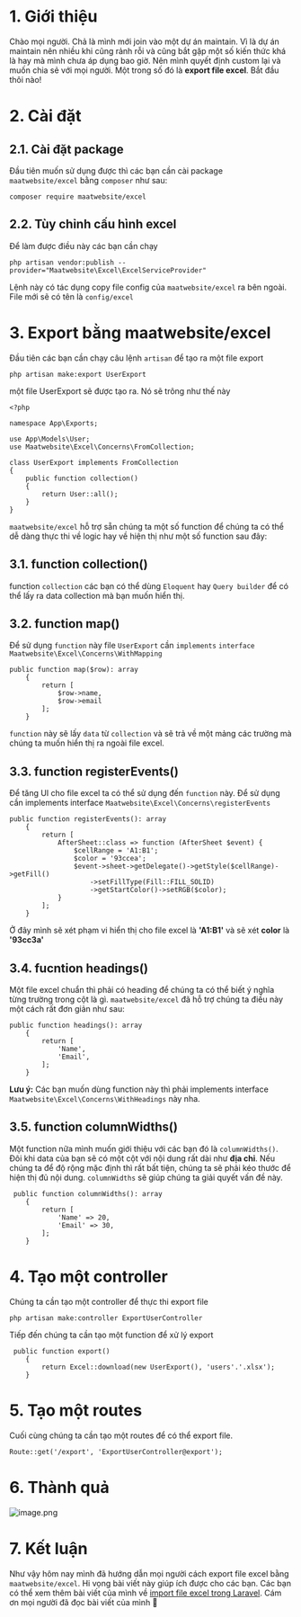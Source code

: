 # 1. Giới thiệu
Chào mọi người. Chả là mình mới join vào một dự án maintain. Vì là dự án maintain nên nhiều khi cũng rảnh rỗi và cũng bắt gặp một số kiến thức khá là hay mà mình chưa áp dụng bao giờ. Nên mình quyết định custom lại và muốn chia sẻ với mọi người. Một trong số đó là  **export file excel**. Bắt đầu thôi nào!
# 2. Cài đặt
## 2.1. Cài đặt package
Đầu tiên muốn sử dụng được thì các bạn cần cài package `maatwebsite/excel` bằng `composer` như sau:
```
composer require maatwebsite/excel
```
## 2.2. Tùy chỉnh cấu hình excel
Để làm được điều này các bạn cần chạy
```
php artisan vendor:publish --provider="Maatwebsite\Excel\ExcelServiceProvider"
```
Lệnh này có tác dụng copy file config của `maatwebsite/excel` ra bên ngoài. File mới sẽ có tên là `config/excel`
# 3. Export bằng maatwebsite/excel
Đầu tiên các bạn cần chạy câu lệnh `artisan` để tạo ra một file export
```
php artisan make:export UserExport
```
một file UserExport sẽ được tạo ra. Nó sẽ trông như thế này
```UserExport.php
<?php

namespace App\Exports;

use App\Models\User;
use Maatwebsite\Excel\Concerns\FromCollection;

class UserExport implements FromCollection
{
    public function collection()
    {
        return User::all();
    }
}
```
`maatwebsite/excel` hỗ trợ sẵn chúng ta một số function để chúng ta có thể dễ dàng thực thi về logic hay về hiện thị như một số function sau đây:
## 3.1. function collection()
function `collection` các bạn có thể dùng `Eloquent` hay `Query builder` để có thể lấy ra data collection mà bạn muốn hiển thị.
## 3.2. function map()
Để sử dụng `function` này file `UserExport` cần `implements` `interface` `Maatwebsite\Excel\Concerns\WithMapping`
```
public function map($row): array
    {
        return [
            $row->name,
            $row->email
        ];
    }
```
`function` này sẽ lấy `data` từ `collection` và sẽ trả về một mảng các trường mà chúng ta muốn hiển thị ra ngoài file excel.
## 3.3. function registerEvents()
Để tăng UI cho file excel  ta có thể sử dụng đến `function` này. Để sử dụng cần implements interface `Maatwebsite\Excel\Concerns\registerEvents`
```
public function registerEvents(): array
    {
        return [
            AfterSheet::class => function (AfterSheet $event) {
                $cellRange = 'A1:B1';
                $color = '93ccea';
                $event->sheet->getDelegate()->getStyle($cellRange)->getFill()
                    ->setFillType(Fill::FILL_SOLID)
                    ->getStartColor()->setRGB($color);
            }
        ];
    }
```
Ở đây mình sẽ xét phạm vi hiển thị cho file excel là **'A1:B1'** và sẽ xét **color** là **'93cc3a'**
## 3.4. fucntion headings()
Một file excel chuẩn thì phải có heading để chúng ta có thể biết ý nghĩa từng trường trong cột là gì. `maatwebsite/excel` đã hỗ trợ chúng ta điều này một cách rất đơn giản như sau:
```
public function headings(): array
    {
        return [
            'Name',
            'Email',
        ];
    }
```
**Lưu ý:** Các bạn muốn dùng function này thì phải implements interface `Maatwebsite\Excel\Concerns\WithHeadings` này nha.
## 3.5. function columnWidths()
Một function nữa mình muốn giới thiệu với các bạn đó là `columnWidths()`. Đôi khi data của bạn sẽ có một cột với nội dung rất dài như **địa chỉ**. Nếu chúng ta để độ rộng mặc định thì rất bất tiện, chúng ta sẽ phải kéo thước để hiện thị đủ nội dung. `columnWidths` sẽ giúp chúng ta giải quyết vấn đề này.
```
 public function columnWidths(): array
    {
        return [
            'Name' => 20,
            'Email' => 30,
        ];
    }
```
# 4. Tạo một controller
Chúng ta cần tạo một controller để thực thi export file
```
php artisan make:controller ExportUserController
```
Tiếp đến chúng ta cần tạo một function để xử lý export
```
 public function export()
    {
        return Excel::download(new UserExport(), 'users'.'.xlsx');
    }
```
# 5. Tạo một routes
Cuối cùng chúng ta cần tạo một routes để có thể export file.
```
Route::get('/export', 'ExportUserController@export');
```
# 6. Thành quả
![image.png](https://images.viblo.asia/03d8f8b3-83e8-42c9-88cc-f326526dbc13.png)
# 7. Kết luận
Như vậy hôm nay mình đã hướng dẫn mọi người cách export file excel bằng `maatwebsite/excel`. Hi vọng bài viết này giúp ích được cho các bạn. Các bạn có thể xem thêm bài viết của mình về [import file excel trong Laravel](https://viblo.asia/p/cach-import-data-bang-file-excel-trong-laravel-LzD5d9AzKjY). Cám ơn mọi người đã đọc bài viết của mình 🤗
